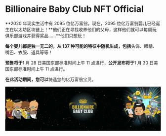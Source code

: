 # Billionaire Baby Club NFT Official

**2020 年现实生活中有 2095 位亿万富翁。现在，2095 位亿万富翁婴儿已经诞生在以太坊区块链上！**他们正在寻找收养他们的父母，这样他们就可以每周玩俱乐部游戏并获得奖品......**他们只想玩！

**每个婴儿都是独一无二的，从 137 种可能的特征中随机生成，包括**头饰、眼睛、嘴巴、衣服、道具等等！

**预售将于**1 月 28 日美国东部标准时间上午 11 点进行，**公开发布将于**1 月 30 日美国东部标准时间上午 11 点进行。

**在此活动期间，您可以**铸造您的亿万富翁宝贝。

![NFT](unnamed.png)
